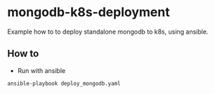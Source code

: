 # mongodb-k8s-deployment
Example how to to deploy standalone mongodb to k8s, using ansible.

## How to 
- Run with ansible
~~~
ansible-playbook deploy_mongodb.yaml
~~~
